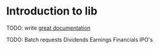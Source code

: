 # Introduction to lib

TODO: write [great documentation](http://jacobian.org/writing/what-to-write/)


TODO: 
Batch requests
Dividends
Earnings
Financials
IPO's
